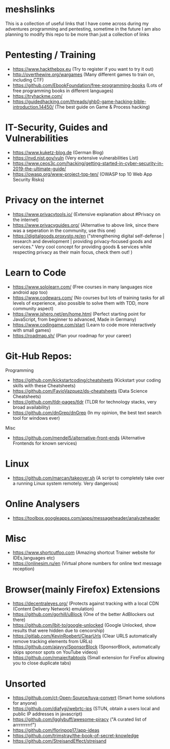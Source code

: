 # meshslinks
This is a collection of useful links that I have come across during my adventures programming and pentesting, sometime in the future I am also planning to modify this repo to be more than just a collection of links

# Pentesting / Training
  - https://www.hackthebox.eu (Try to register if you want to try it out)
  - http://overthewire.org/wargames (Many different games to train on, including CTF)
  - https://github.com/EbookFoundation/free-programming-books (Lots of free programming books in different languages)
  - https://tryhackme.com/ 
  - https://guidedhacking.com/threads/ghb0-game-hacking-bible-introduction.14450/ (The best guide on Game & Process hacking)
  
# IT-Security, Guides and Vulnerabilities
  - https://www.kuketz-blog.de (German Blog)
  - https://nvd.nist.gov/vuln (Very extensive vulnerabilities List)
  - https://www.ceos3c.com/hacking/getting-started-in-cyber-security-in-2019-the-ultimate-guide/
  - https://owasp.org/www-project-top-ten/ (OWASP top 10 Web App Security Risks)

# Privacy on the internet
  - https://www.privacytools.io/ (Extensive explanation about #Privacy on the internet)
  - https://www.privacyguides.org/ (Alternative to above link, since there was a seperation in the community, use this one)
  - https://digitalgoods.proxysto.re/en ("strengthening digital self-defense | research and development | providing privacy-focused goods and services." Very cool concept for providing goods & services while respecting privacy as their main focus, check them out! )

# Learn to Code
  - https://www.sololearn.com/ (Free courses in many languages nice android app too)
  - https://www.codewars.com/ (No courses but lots of training tasks for all levels of experience, also possible to solve them with TDD, more community aspect)
  - https://www.jshero.net/en/home.html (Perfect starting point for JavaScript, from beginner to advanced, Made in Germany)
  - https://www.codingame.com/start (Learn to code more interactively with small games)
  - https://roadmap.sh/ (Plan your roadmap for your career)

# Git-Hub Repos:
  Programming
  - https://github.com/kickstartcoding/cheatsheets (Kickstart your coding skills with these Cheatsheets)
  - https://github.com/FavioVazquez/ds-cheatsheets (Data Science Cheatsheets)
  - https://github.com/tldr-pages/tldr (TLDR for technology stacks, very broad availability) 
  - https://github.com/dnGrep/dnGrep (In my opinion, the best text search tool for windows ever)
  
  Misc
  - https://github.com/mendel5/alternative-front-ends (Alternative Frontends for known services)
 
# Linux
 - https://github.com/marcan/takeover.sh  (A script to completely take over a running Linux system remotely. Very dangerous)
  
# Online Analysers
  - https://toolbox.googleapps.com/apps/messageheader/analyzeheader
  
# Misc
  - https://www.shortcutfoo.com (Amazing shortcut Trainer website for IDEs,languages etc)
  - https://onlinesim.ru/en (Virtual phone numbers for online text message reception)
  
# Browser(mainly Firefox) Extensions
  - https://decentraleyes.org/ (Protects against tracking with a local CDN (Content Delivery Network) emulation)
  - https://github.com/gorhill/uBlock (One of the better AdBlockers out there)
  - https://github.com/Ibit-to/google-unlocked (Google Unlocked, show results that were hidden due to cencorship)
  - https://gitlab.com/KevinRoebert/ClearUrls (Clear URLS automatically remove tracking elements from URLs)
  - https://github.com/ajayyy/SponsorBlock (SponsorBlock, automatically skips sponsor spots on YouTube videos)
  - https://github.com/nmaier/tabtools (Small extension for FireFox allowing you to close duplicate tabs)
  
# Unsorted
  - https://github.com/ct-Open-Source/tuya-convert (Smart home solutions for anyone)
  - https://github.com/diafygi/webrtc-ips  (STUN, obtain a users local and public IP addresses in javascript)
  - https://github.com/Igglybuff/awesome-piracy ("A curated list of arrrrrrrrr!")
  - https://github.com/florinpop17/app-ideas  
  - https://github.com/trimstray/the-book-of-secret-knowledge  
  - https://github.com/StreisandEffect/streisand 
